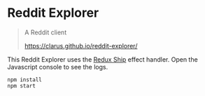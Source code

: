 # Reddit Explorer
> A Reddit client
>
> https://clarus.github.io/reddit-explorer/

This Reddit Explorer uses the [Redux Ship](https://github.com/clarus/redux-ship) effect handler. Open the Javascript console to see the logs.

```
npm install
npm start
```
